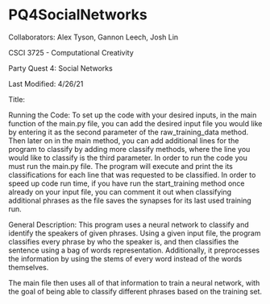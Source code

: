 # PQ4SocialNetworks

Collaborators: Alex Tyson, Gannon Leech, Josh Lin

CSCI 3725 - Computational Creativity

Party Quest 4: Social Networks

Last Modified: 4/26/21

Title:

Running the Code:
To set up the code with your desired inputs, in the main function of the main.py file, you can add the desired input file you would like by entering it as the second parameter of the raw_training_data method. Then later on in the main method, you can add additional lines for the program to classify by adding more classify methods, where the line you would like to classify is the third parameter. In order to run the code you must run the main.py file. The program will execute and print the its classifications for each line that was requested to be classified. In order to speed up code run time, if you have run the start_training method once already on your input file, you can comment it out when classifying additional phrases as the file saves the synapses for its last used training run.


General Description: 
This program uses a neural network to classify and identify the speakers of given phrases. Using a given input file, the program classifies every phrase by who the speaker is, and then classifies the sentence using a bag of words representation. Additionally, it preprocesses the information by using the stems of every word instead of the words themselves. 

The main file then uses all of that information to train a neural network, with the goal of being able to classify different phrases based on the training set.



